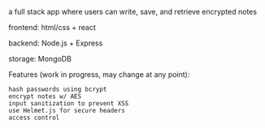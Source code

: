 a full stack app where users can write, save, and retrieve encrypted notes

frontend: html/css + react

backend: Node.js + Express

storage: MongoDB

Features (work in progress, may change at any point):

	hash passwords using bcrypt
	encrypt notes w/ AES
	input sanitization to prevent XSS
	use Helmet.js for secure headers
	access control
